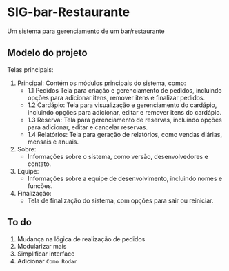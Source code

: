 # SIG-bar-Restaurante
Um sistema para gerenciamento de um bar/restaurante

## Modelo do projeto
Telas principais:
1. Principal:
Contém os módulos principais do sistema, como:
    - 1.1 Pedidos Tela para criação e gerenciamento de pedidos, incluindo opções para adicionar itens, remover itens e finalizar pedidos.
    - 1.2 Cardápio: Tela para visualização e gerenciamento do cardápio, incluindo opções para adicionar, editar e remover itens do cardápio.
    - 1.3 Reserva: Tela para gerenciamento de reservas, incluindo opções para adicionar, editar e cancelar reservas.
    - 1.4 Relatórios: Tela para geração de relatórios, como vendas diárias, mensais e anuais.
2. Sobre:
    - Informações sobre o sistema, como versão, desenvolvedores e contato.
3. Equipe:
    - Informações sobre a equipe de desenvolvimento, incluindo nomes e funções.
4. Finalização:
    - Tela de finalização do sistema, com opções para sair ou reiniciar.

## To do
1. Mudança na lógica de realização de pedidos
2. Modularizar mais
3. Simplificar interface
4. Adicionar `Como Rodar`
